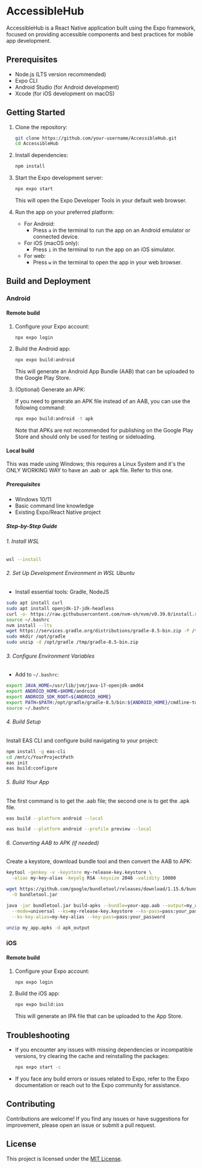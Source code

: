 # AccessibleHub

AccessibleHub is a React Native application built using the Expo framework, focused on providing accessible components and best practices for mobile app development.

## Prerequisites

- Node.js (LTS version recommended)
- Expo CLI
- Android Studio (for Android development)
- Xcode (for iOS development on macOS)

## Getting Started

1. Clone the repository:

   ```bash
   git clone https://github.com/your-username/AccessibleHub.git
   cd AccessibleHub
   ```

2. Install dependencies:

   ```bash
   npm install
   ```

3. Start the Expo development server:

   ```bash
   npx expo start
   ```

   This will open the Expo Developer Tools in your default web browser.

4. Run the app on your preferred platform:

   - For Android:
     - Press `a` in the terminal to run the app on an Android emulator or connected device.
   - For iOS (macOS only):
     - Press `i` in the terminal to run the app on an iOS simulator.
   - For web:
     - Press `w` in the terminal to open the app in your web browser.

## Build and Deployment

### Android

#### Remote build

1. Configure your Expo account:

   ```bash
   npx expo login
   ```

2. Build the Android app:

   ```bash
   npx expo build:android
   ```

   This will generate an Android App Bundle (AAB) that can be uploaded to the Google Play Store.

3. (Optional) Generate an APK:

   If you need to generate an APK file instead of an AAB, you can use the following command:

   ```bash
   npx expo build:android -t apk
   ```

   Note that APKs are not recommended for publishing on the Google Play Store and should only be used for testing or sideloading.

#### Local build

This was made using Windows; this requires a Linux System and it's the ONLY WORKING WAY to have an .aab or .apk file. Refer to this one.

##### Prerequisites
- Windows 10/11
- Basic command line knowledge
- Existing Expo/React Native project

##### Step-by-Step Guide

###### 1. Install WSL
```bash
wsl --install
```

###### 2. Set Up Development Environment in WSL Ubuntu

- Install essential tools: Gradle, NodeJS
```bash
sudo apt install curl
sudo apt install openjdk-17-jdk-headless
curl -o- https://raw.githubusercontent.com/nvm-sh/nvm/v0.39.0/install.sh | bash
source ~/.bashrc
nvm install --lts
wget https://services.gradle.org/distributions/gradle-8.5-bin.zip -P /tmp
sudo mkdir /opt/gradle
sudo unzip -d /opt/gradle /tmp/gradle-8.5-bin.zip
```

###### 3. Configure Environment Variables
- Add to `~/.bashrc`:
```bash
export JAVA_HOME=/usr/lib/jvm/java-17-openjdk-amd64
export ANDROID_HOME=$HOME/android
export ANDROID_SDK_ROOT=${ANDROID_HOME}
export PATH=$PATH:/opt/gradle/gradle-8.5/bin:${ANDROID_HOME}/cmdline-tools/latest/bin:${ANDROID_HOME}/platform-tools:${ANDROID_HOME}/tools:${ANDROID_HOME}/tools/bin
source ~/.bashrc
```

###### 4. Build Setup
Install EAS CLI and configure build navigating to your project:

```bash
npm install -g eas-cli
cd /mnt/c/YourProjectPath
eas init
eas build:configure
```

###### 5. Build Your App

The first command is to get the .aab file; the second one is to get the .apk file.
```bash
eas build --platform android --local

eas build --platform android --profile preview --local
```

###### 6. Converting AAB to APK (if needed)

Create a keystore, download bundle tool and then convert the AAB to APK:
```bash
keytool -genkey -v -keystore my-release-key.keystore \
  -alias my-key-alias -keyalg RSA -keysize 2048 -validity 10000

wget https://github.com/google/bundletool/releases/download/1.15.6/bundletool-all-1.15.6.jar \
  -O bundletool.jar

java -jar bundletool.jar build-apks --bundle=your-app.aab --output=my_app.apks \
  --mode=universal --ks=my-release-key.keystore --ks-pass=pass:your_password \
  --ks-key-alias=my-key-alias --key-pass=pass:your_password

unzip my_app.apks -d apk_output
```

### iOS

#### Remote build

1. Configure your Expo account:

   ```bash
   npx expo login
   ```

2. Build the iOS app:

   ```bash
   npx expo build:ios
   ```

   This will generate an IPA file that can be uploaded to the App Store.

## Troubleshooting

- If you encounter any issues with missing dependencies or incompatible versions, try clearing the cache and reinstalling the packages:

  ```bash
  npx expo start -c
  ```

- If you face any build errors or issues related to Expo, refer to the Expo documentation or reach out to the Expo community for assistance.

## Contributing

Contributions are welcome! If you find any issues or have suggestions for improvement, please open an issue or submit a pull request.

## License

This project is licensed under the [MIT License](LICENSE).
